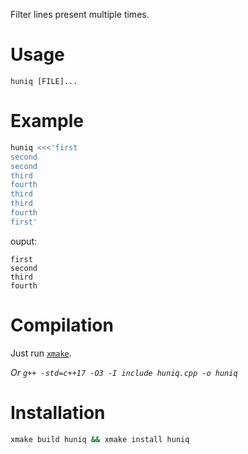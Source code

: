 Filter lines present multiple times.

# Usage

```
huniq [FILE]...
```

# Example

```sh
huniq <<<'first
second
second
third
fourth
third
third
fourth
first'
```

ouput:
```
first
second
third
fourth
```

# Compilation

Just run [`xmake`](https://github.com/xmake-io/xmake).

*Or `g++ -std=c++17 -O3 -I include huniq.cpp -o huniq`*

# Installation

```sh
xmake build huniq && xmake install huniq
```
